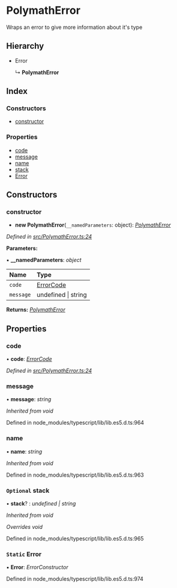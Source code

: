 # PolymathError

Wraps an error to give more information about it's type

## Hierarchy

* Error

  ↳ **PolymathError**

## Index

### Constructors

* [constructor](_polymatherror_.polymatherror.md#constructor)

### Properties

* [code](_polymatherror_.polymatherror.md#code)
* [message](_polymatherror_.polymatherror.md#message)
* [name](_polymatherror_.polymatherror.md#name)
* [stack](_polymatherror_.polymatherror.md#optional-stack)
* [Error](_polymatherror_.polymatherror.md#static-error)

## Constructors

### constructor

+ **new PolymathError**\(`__namedParameters`: object\): [_PolymathError_](_polymatherror_.polymatherror.md)

_Defined in_ [_src/PolymathError.ts:24_](https://github.com/PolymathNetwork/polymath-sdk/blob/e8bbc1e/src/PolymathError.ts#L24)

**Parameters:**

▪ **\_\_namedParameters**: _object_

| Name | Type |
| :--- | :--- |
| `code` | [ErrorCode](../enums/_types_index_.errorcode.md) |
| `message` | undefined \| string |

**Returns:** [_PolymathError_](_polymatherror_.polymatherror.md)

## Properties

### code

• **code**: [_ErrorCode_](../enums/_types_index_.errorcode.md)

_Defined in_ [_src/PolymathError.ts:24_](https://github.com/PolymathNetwork/polymath-sdk/blob/e8bbc1e/src/PolymathError.ts#L24)

### message

• **message**: _string_

_Inherited from void_

Defined in node\_modules/typescript/lib/lib.es5.d.ts:964

### name

• **name**: _string_

_Inherited from void_

Defined in node\_modules/typescript/lib/lib.es5.d.ts:963

### `Optional` stack

• **stack**? : _undefined \| string_

_Inherited from void_

_Overrides void_

Defined in node\_modules/typescript/lib/lib.es5.d.ts:965

### `Static` Error

▪ **Error**: _ErrorConstructor_

Defined in node\_modules/typescript/lib/lib.es5.d.ts:974

